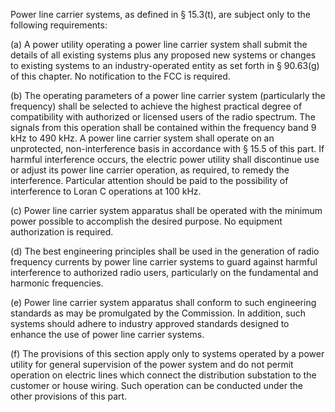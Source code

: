 Power line carrier systems, as defined in § 15.3(t), are subject only to the following requirements:

(a) A power utility operating a power line carrier system shall submit the details of all existing systems plus any proposed new systems or changes to existing systems to an industry-operated entity as set forth in § 90.63(g) of this chapter. No notification to the FCC is required.

(b) The operating parameters of a power line carrier system (particularly the frequency) shall be selected to achieve the highest practical degree of compatibility with authorized or licensed users of the radio spectrum. The signals from this operation shall be contained within the frequency band 9 kHz to 490 kHz. A power line carrier system shall operate on an unprotected, non-interference basis in accordance with § 15.5 of this part. If harmful interference occurs, the electric power utility shall discontinue use or adjust its power line carrier operation, as required, to remedy the interference. Particular attention should be paid to the possibility of interference to Loran C operations at 100 kHz.

(c) Power line carrier system apparatus shall be operated with the minimum power possible to accomplish the desired purpose. No equipment authorization is required.

(d) The best engineering principles shall be used in the generation of radio frequency currents by power line carrier systems to guard against harmful interference to authorized radio users, particularly on the fundamental and harmonic frequencies.

(e) Power line carrier system apparatus shall conform to such engineering standards as may be promulgated by the Commission. In addition, such systems should adhere to industry approved standards designed to enhance the use of power line carrier systems.

(f) The provisions of this section apply only to systems operated by a power utility for general supervision of the power system and do not permit operation on electric lines which connect the distribution substation to the customer or house wiring. Such operation can be conducted under the other provisions of this part.

